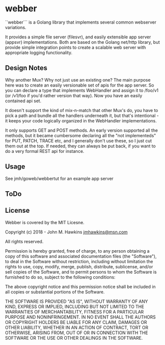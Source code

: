webber
======

``webber``` is a Golang library that implements several common webserver variations.

It provides a simple file server (filesvr), and easily extensible app server (appsvr) implementations.  Both are based on the Golang net/http library, but provide simple integration points to create a scalable web server with appropriate logging functionality.

## Design Notes

Why another Mux?  Why not just use an existing one?  The main purpose here was to create an easily versionable
set of apis for the app server.  So you can declare a type that implements WebHandler and assign it to /foo/v1  
(or /v1/foo if you'd rather version that way).  Now you have an easily contained api set.  

It doesn't support the kind of mix-n-match that other Mux's do, you have to pick a path and bundle all the handlers underneath it, but that's intentional - it keeps your code logically organized in the WebHandler implementations.

It only supports GET and POST methods.  An early version supported all the methods, but it became cumbersome declaring all the "not implementeds" for PUT, PATCH, TRACE etc, and I generally don't use these, so I just cut them out at the top.  If needed, they can always be put back, if you want to do a very formal REST api for instance.


## Usage

See jmh/goweb/webbertut for an example app server

## ToDo



## License

Webber is covered by the MIT Licesne.  

Copyright (c) 2018 - John M. Hawkins <jmhawkins@msn.com>

All rights reserved.

Permission is hereby granted, free of charge, to any person obtaining a copy of this software and 
associated documentation files (the "Software"), to deal in the Software without restriction, 
including without limitation the rights to use, copy, modify, merge, publish, distribute, sublicense, 
and/or sell copies of the Software, and to permit persons to whom the Software is furnished to do so, 
subject to the following conditions:

The above copyright notice and this permission notice shall be included in all copies or substantial 
portions of the Software.

THE SOFTWARE IS PROVIDED "AS IS", WITHOUT WARRANTY OF ANY KIND, EXPRESS OR IMPLIED, INCLUDING BUT
NOT LIMITED TO THE WARRANTIES OF MERCHANTABILITY, FITNESS FOR A PARTICULAR PURPOSE AND NONINFRINGEMENT.
IN NO EVENT SHALL THE AUTHORS OR COPYRIGHT HOLDERS BE LIABLE FOR ANY CLAIM, DAMAGES OR OTHER LIABILITY,
WHETHER IN AN ACTION OF CONTRACT, TORT OR OTHERWISE, ARISING FROM, OUT OF OR IN CONNECTION WITH THE
SOFTWARE OR THE USE OR OTHER DEALINGS IN THE SOFTWARE.


